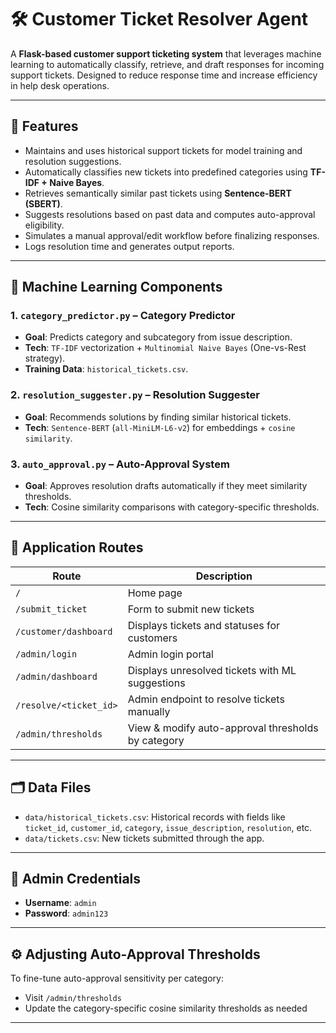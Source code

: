 # 🛠️ Customer Ticket Resolver Agent

A **Flask-based customer support ticketing system** that leverages machine learning to automatically classify, retrieve, and draft responses for incoming support tickets. Designed to reduce response time and increase efficiency in help desk operations.

---

## 📌 Features

- Maintains and uses historical support tickets for model training and resolution suggestions.
- Automatically classifies new tickets into predefined categories using **TF-IDF + Naive Bayes**.
- Retrieves semantically similar past tickets using **Sentence-BERT (SBERT)**.
- Suggests resolutions based on past data and computes auto-approval eligibility.
- Simulates a manual approval/edit workflow before finalizing responses.
- Logs resolution time and generates output reports.

---

## 🧠 Machine Learning Components

### 1. `category_predictor.py` – Category Predictor
- **Goal**: Predicts category and subcategory from issue description.
- **Tech**: `TF-IDF` vectorization + `Multinomial Naive Bayes` (One-vs-Rest strategy).
- **Training Data**: `historical_tickets.csv`.

### 2. `resolution_suggester.py` – Resolution Suggester
- **Goal**: Recommends solutions by finding similar historical tickets.
- **Tech**: `Sentence-BERT` (`all-MiniLM-L6-v2`) for embeddings + `cosine similarity`.

### 3. `auto_approval.py` – Auto-Approval System
- **Goal**: Approves resolution drafts automatically if they meet similarity thresholds.
- **Tech**: Cosine similarity comparisons with category-specific thresholds.

---

## 🚀 Application Routes

| Route | Description |
|-------|-------------|
| `/` | Home page |
| `/submit_ticket` | Form to submit new tickets |
| `/customer/dashboard` | Displays tickets and statuses for customers |
| `/admin/login` | Admin login portal |
| `/admin/dashboard` | Displays unresolved tickets with ML suggestions |
| `/resolve/<ticket_id>` | Admin endpoint to resolve tickets manually |
| `/admin/thresholds` | View & modify auto-approval thresholds by category |

---

## 🗂️ Data Files

- `data/historical_tickets.csv`: Historical records with fields like `ticket_id`, `customer_id`, `category`, `issue_description`, `resolution`, etc.
- `data/tickets.csv`: New tickets submitted through the app.

---

## 🔐 Admin Credentials

- **Username**: `admin`  
- **Password**: `admin123`

---

## ⚙️ Adjusting Auto-Approval Thresholds

To fine-tune auto-approval sensitivity per category:
- Visit `/admin/thresholds`
- Update the category-specific cosine similarity thresholds as needed

---


